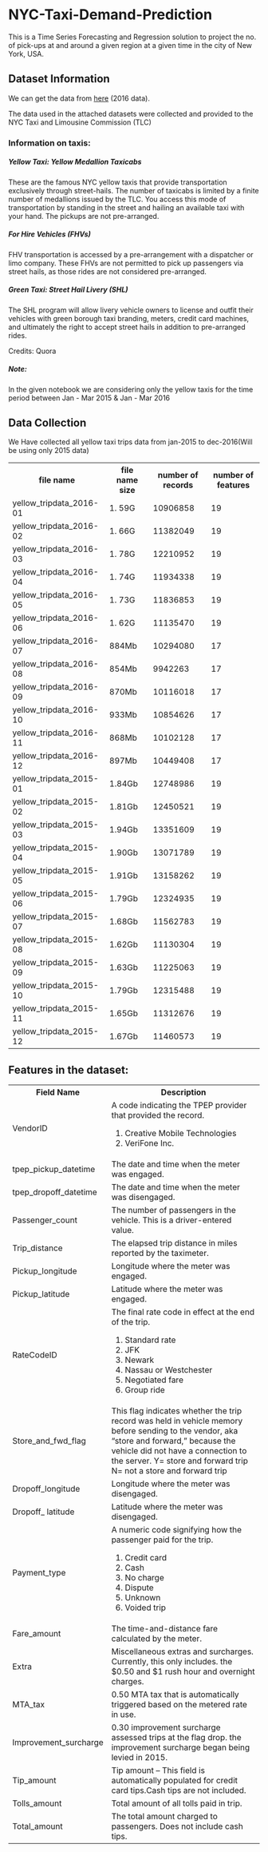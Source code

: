 # NYC-Taxi-Demand-Prediction
This is a Time Series Forecasting and Regression solution to project the no. of pick-ups at and around a given region at a given time in the city of New York, USA.

## Dataset Information

We can get the data from [here](http://www.nyc.gov/html/tlc/html/about/trip_record_data.shtml) (2016 data). 

The data used in the attached datasets were collected and provided to the NYC Taxi and Limousine Commission (TLC) 

### Information on taxis:

**<h5> Yellow Taxi: Yellow Medallion Taxicabs</h5>**
<p> These are the famous NYC yellow taxis that provide transportation exclusively through street-hails. The number of taxicabs is limited by a finite number of medallions issued by the TLC. You access this mode of transportation by standing in the street and hailing an available taxi with your hand. The pickups are not pre-arranged.</p>

**<h5> For Hire Vehicles (FHVs) </h5>**
<p> FHV transportation is accessed by a pre-arrangement with a dispatcher or limo company. These FHVs are not permitted to pick up passengers via street hails, as those rides are not considered pre-arranged. </p>

**<h5> Green Taxi: Street Hail Livery (SHL) </h5>**
<p>  The SHL program will allow livery vehicle owners to license and outfit their vehicles with green borough taxi branding, meters, credit card machines, and ultimately the right to accept street hails in addition to pre-arranged rides. </p>
<p> Credits: Quora</p>

**<h5>Note:</h5>**
In the given notebook we are considering only the yellow taxis for the time period between Jan - Mar 2015 & Jan - Mar 2016

## Data Collection
We Have collected all yellow taxi trips data from jan-2015 to dec-2016(Will be using only 2015 data)
<table>
<tr>
<th> file name </th>
<th> file name size</th>
<th> number of records </th>
<th> number of features </th>
</tr>
<tr>
<td> yellow_tripdata_2016-01 </td>
<td> 1. 59G </td>
<td> 10906858 </td>
<td> 19 </td>
</tr>

<tr>
<td> yellow_tripdata_2016-02 </td>
<td> 1. 66G </td>
<td> 11382049 </td>
<td> 19 </td>
</tr>
<tr>
<td> yellow_tripdata_2016-03 </td>
<td> 1. 78G </td>
<td> 12210952 </td>
<td> 19 </td>
</tr>
<tr>
<td> yellow_tripdata_2016-04 </td>
<td> 1. 74G </td>
<td> 11934338 </td>
<td> 19 </td>
</tr>

<tr>
<td> yellow_tripdata_2016-05 </td>
<td> 1. 73G </td>
<td> 11836853 </td>
<td> 19 </td>
</tr>

<tr>
<td> yellow_tripdata_2016-06 </td>
<td> 1. 62G </td>
<td> 11135470 </td>
<td> 19 </td>
</tr>

<tr>
<td> yellow_tripdata_2016-07 </td>
<td> 884Mb </td>
<td> 10294080 </td>
<td> 17 </td>
</tr>

<tr>
<td> yellow_tripdata_2016-08 </td>
<td> 854Mb </td>
<td> 9942263 </td>
<td> 17 </td>
</tr>

<tr>
<td> yellow_tripdata_2016-09 </td>
<td> 870Mb </td>
<td> 10116018 </td>
<td> 17 </td>
</tr>

<tr>
<td> yellow_tripdata_2016-10 </td>
<td> 933Mb </td>
<td> 10854626 </td>
<td> 17 </td>
</tr>
<tr>
<td> yellow_tripdata_2016-11 </td>
<td> 868Mb </td>
<td> 10102128 </td>
<td> 17 </td>
</tr>
<tr>
<td> yellow_tripdata_2016-12 </td>
<td> 897Mb </td>
<td> 10449408 </td>
<td> 17 </td>
</tr>
<tr>
<td> yellow_tripdata_2015-01 </td>
<td> 1.84Gb </td>
<td> 12748986 </td>
<td> 19 </td>
</tr>
<tr>
<td> yellow_tripdata_2015-02 </td>
<td> 1.81Gb </td>
<td> 12450521 </td>
<td> 19 </td>
</tr>
<tr>
<td> yellow_tripdata_2015-03 </td>
<td> 1.94Gb </td>
<td> 13351609 </td>
<td> 19 </td>
</tr>
<tr>
<td> yellow_tripdata_2015-04 </td>
<td> 1.90Gb </td>
<td> 13071789 </td>
<td> 19 </td>
</tr>
<tr>
<td> yellow_tripdata_2015-05 </td>
<td> 1.91Gb </td>
<td> 13158262 </td>
<td> 19 </td>
</tr>
<tr>
<td> yellow_tripdata_2015-06 </td>
<td> 1.79Gb </td>
<td> 12324935 </td>
<td> 19 </td>
</tr>
<tr>
<td> yellow_tripdata_2015-07 </td>
<td> 1.68Gb </td>
<td> 11562783 </td>
<td> 19 </td>
</tr>
<tr>
<td> yellow_tripdata_2015-08 </td>
<td> 1.62Gb </td>
<td> 11130304 </td>
<td> 19 </td>
</tr>
<tr>
<td> yellow_tripdata_2015-09 </td>
<td> 1.63Gb </td>
<td> 11225063 </td>
<td> 19 </td>
</tr>
<tr>
<td> yellow_tripdata_2015-10 </td>
<td> 1.79Gb </td>
<td> 12315488 </td>
<td> 19 </td>
</tr>
<tr>
<td> yellow_tripdata_2015-11 </td>
<td> 1.65Gb </td>
<td> 11312676 </td>
<td> 19 </td>
</tr>
<tr>
<td> yellow_tripdata_2015-12 </td>
<td> 1.67Gb </td>
<td> 11460573 </td>
<td> 19 </td>
</tr>
</table>



## Features in the dataset:
<table>
<tr>
<th>Field Name</th>
<th>Description</th>
</tr>
  
<tr>
<td>VendorID</td>
<td>
A code indicating the TPEP provider that provided the record.
<ol>
<li>Creative Mobile Technologies</li>
<li>VeriFone Inc.</li>
</ol>
</td>
</tr>
  
<tr>
<td>tpep_pickup_datetime</td>
<td>The date and time when the meter was engaged.</td>
</tr>
  
<tr>
<td>tpep_dropoff_datetime</td>
<td>The date and time when the meter was disengaged.</td>
</tr>
  
<tr>
<td>Passenger_count</td>
<td>The number of passengers in the vehicle. This is a driver-entered value.</td>
</tr>
  
<tr>
<td>Trip_distance</td>
<td>The elapsed trip distance in miles reported by the taximeter.</td>
</tr>
  
<tr>
<td>Pickup_longitude</td>
<td>Longitude where the meter was engaged.</td>
</tr>
  
<tr>
<td>Pickup_latitude</td>
<td>Latitude where the meter was engaged.</td>
</tr>
  
<tr>
<td>RateCodeID</td>
<td>The final rate code in effect at the end of the trip.
<ol>
<li> Standard rate </li>
<li> JFK </li>
<li> Newark </li>
<li> Nassau or Westchester</li>
<li> Negotiated fare </li>
<li> Group ride</li>
</ol>
</td>
</tr>
  
<tr>
<td>Store_and_fwd_flag</td>
<td>This flag indicates whether the trip record was held in vehicle memory before sending to the vendor,<br\> aka “store and forward,” because the vehicle did not have a connection to the server.
<br\>Y= store and forward trip
<br\>N= not a store and forward trip
</td>
</tr>

<tr>
<td>Dropoff_longitude</td>
<td>Longitude where the meter was disengaged.</td>
</tr>
<tr>
<td>Dropoff_ latitude</td>
<td>Latitude where the meter was disengaged.</td>
</tr>
  
<tr>
<td>Payment_type</td>
<td>A numeric code signifying how the passenger paid for the trip.
<ol>
<li> Credit card </li>
<li> Cash </li>
<li> No charge </li>
<li> Dispute</li>
<li> Unknown </li>
<li> Voided trip</li>
</ol>
</td>
</tr>
  
<tr>
<td>Fare_amount</td>
<td>The time-and-distance fare calculated by the meter.</td>
</tr>
  
<tr>
<td>Extra</td>
<td>Miscellaneous extras and surcharges. Currently, this only includes. the $0.50 and $1 rush hour and overnight charges.</td>
</tr>
  
<tr>
<td>MTA_tax</td>
<td>0.50 MTA tax that is automatically triggered based on the metered rate in use.</td>
</tr>
  
<tr>
<td>Improvement_surcharge</td>
<td>0.30 improvement surcharge assessed trips at the flag drop. the improvement surcharge began being levied in 2015.</td>
</tr>
  
<tr>
<td>Tip_amount</td>
<td>Tip amount – This field is automatically populated for credit card tips.Cash tips are not included.</td>
</tr>
  
<tr>
<td>Tolls_amount</td>
<td>Total amount of all tolls paid in trip.</td>
</tr>
  
<tr>
<td>Total_amount</td>
<td>The total amount charged to passengers. Does not include cash tips.</td>
</tr>
</table>
